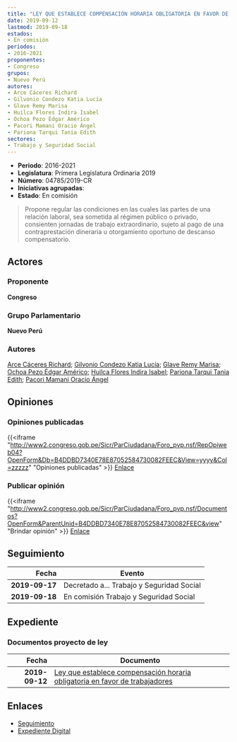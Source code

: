```yaml
---
title: "LEY QUE ESTABLECE COMPENSACIÓN HORARIA OBLIGATORIA EN FAVOR DE TRABAJADORES"
date: 2019-09-12
lastmod: 2019-09-18
estados:
- En comisión
periodos:
- 2016-2021
proponentes:
- Congreso
grupos:
- Nuevo Perú
autores:
- Arce Cáceres Richard
- Gilvonio Condezo Katia Lucía
- Glave Remy Marisa
- Huilca Flores Indira Isabel
- Ochoa Pezo Édgar Américo
- Pacori Mamani Oracio Ángel
- Pariona Tarqui Tania Edith
sectores:
- Trabajo y Seguridad Social
---
```

- **Periodo**: 2016-2021
- **Legislatura**: Primera Legislatura Ordinaria 2019
- **Número**: 04785/2019-CR
- **Iniciativas agrupadas**: 
- **Estado**: En comisión

> Propone regular las condiciones en las cuales las partes de una relación laboral, sea sometida al régimen público o privado, consienten jornadas de trabajo extraordinario, sujeto al pago de una contraprestación dineraria u otorgamiento oportuno de descanso compensatorio.


## Actores

### Proponente

**Congreso**

### Grupo Parlamentario

**Nuevo Perú**

### Autores

[Arce Cáceres Richard](mailto:mailto:rarce@congreso.gob.pe); [Gilvonio Condezo Katia Lucía](mailto:mailto:kgilvonio@congreso.gob.pe); [Glave Remy Marisa](mailto:mailto:mglave@congreso.gob.pe); [Ochoa Pezo Édgar Américo](mailto:mailto:eochoa@congreso.gob.pe); [Huilca Flores Indira Isabel](mailto:mailto:ihuilca@congreso.gob.pe); [Pariona Tarqui Tania Edith](mailto:mailto:tpariona@congreso.gob.pe); [Pacori Mamani Oracio Ángel](mailto:mailto:opacori@congreso.gob.pe)

## Opiniones

### Opiniones publicadas

{{<iframe "http://www2.congreso.gob.pe/Sicr/ParCiudadana/Foro_pvp.nsf/RepOpiweb04?OpenForm&Db=B4DDBD7340E78E87052584730082FEEC&View=yyyy&Col=zzzzz" "Opiniones publicadas" >}}
[Enlace](http://www2.congreso.gob.pe/Sicr/ParCiudadana/Foro_pvp.nsf/RepOpiweb04?OpenForm&Db=B4DDBD7340E78E87052584730082FEEC&View=yyyy&Col=zzzzz)

### Publicar opinión

{{<iframe "http://www2.congreso.gob.pe/Sicr/ParCiudadana/Foro_pvp.nsf/Documentos?OpenForm&ParentUnid=B4DDBD7340E78E87052584730082FEEC&view" "Brindar opinión" >}}
[Enlace](http://www2.congreso.gob.pe/Sicr/ParCiudadana/Foro_pvp.nsf/Documentos?OpenForm&ParentUnid=B4DDBD7340E78E87052584730082FEEC&view)


## Seguimiento

| Fecha | Evento |
|------:|--------|
| **2019-09-17** | Decretado a... Trabajo y Seguridad Social |
| **2019-09-18** | En comisión Trabajo y Seguridad Social |

## Expediente

### Documentos proyecto de ley

| Fecha | Documento |
|------:|-----------|
| **2019-09-12** | [Ley que establece compensación horaria obligatoria en favor de trabajadores](http://www.leyes.congreso.gob.pe/Documentos/2016_2021/Proyectos_de_Ley_y_de_Resoluciones_Legislativas/PL0478520190912.pdf) |

## Enlaces

- [Seguimiento](http://www2.congreso.gob.pe/Sicr/TraDocEstProc/CLProLey2016.nsf/f7fff46988ca05b1052578e100829cc7/1e6f6058a1dbe9a50525847300786299?OpenDocument)
- [Expediente Digital](http://www2.congreso.gob.pe/Sicr/TraDocEstProc/Expvirt_2011.nsf/visbusqptramdoc1621/04785?opendocument)

